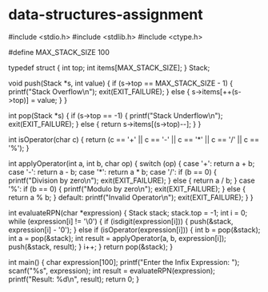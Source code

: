 # data-structures-assignment

#include <stdio.h>
#include <stdlib.h>
#include <ctype.h>

#define MAX_STACK_SIZE 100

typedef struct {
    int top;
    int items[MAX_STACK_SIZE];
} Stack;

void push(Stack *s, int value) {
    if (s->top == MAX_STACK_SIZE - 1) {
        printf("Stack Overflow\n");
        exit(EXIT_FAILURE);
    } else {
        s->items[++(s->top)] = value;
    }
}

int pop(Stack *s) {
    if (s->top == -1) {
        printf("Stack Underflow\n");
        exit(EXIT_FAILURE);
    } else {
        return s->items[(s->top)--];
    }
}

int isOperator(char c) {
    return (c == '+' || c == '-' || c == '*' || c == '/' || c == '%');
}

int applyOperator(int a, int b, char op) {
    switch (op) {
        case '+':
            return a + b;
        case '-':
            return a - b;
        case '*':
            return a * b;
        case '/':
            if (b == 0) {
                printf("Division by zero\n");
                exit(EXIT_FAILURE);
            } else {
                return a / b;
            }
        case '%':
            if (b == 0) {
                printf("Modulo by zero\n");
                exit(EXIT_FAILURE);
            } else {
                return a % b;
            }
        default:
            printf("Invalid Operator\n");
            exit(EXIT_FAILURE);
    }
}

int evaluateRPN(char *expression) {
    Stack stack;
    stack.top = -1;
    int i = 0;
    while (expression[i] != '\0') {
        if (isdigit(expression[i])) {
            push(&stack, expression[i] - '0');
        } else if (isOperator(expression[i])) {
            int b = pop(&stack);
            int a = pop(&stack);
            int result = applyOperator(a, b, expression[i]);
            push(&stack, result);
        }
        i++;
    }
    return pop(&stack);
}

int main() {
    char expression[100];
    printf("Enter the Infix Expression: ");
    scanf("%s", expression);
    int result = evaluateRPN(expression);
    printf("Result: %d\n", result);
    return 0;
}
